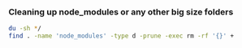 ### Cleaning up node_modules or any other big size folders
```sh
du -sh */
find . -name 'node_modules' -type d -prune -exec rm -rf '{}' +
```
